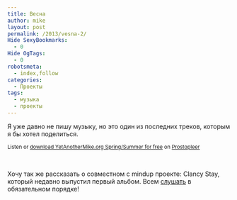 ```yaml
---
title: Весна
author: mike
layout: post
permalink: /2013/vesna-2/
Hide SexyBookmarks:
  - 0
Hide OgTags:
  - 0
robotsmeta:
  - index,follow
categories:
  - Проекты
tags:
  - музыка
  - проекты
---
```

Я уже давно не пишу музыку, но это один из последних треков, которым я бы хотел поделиться.

  
<small>Listen or <a href="http://prostopleer.com/tracks/5694662DIO8" target="_blank">download YetAnotherMike.org Spring/Summer for free</a> on <a href="http://prostopleer.com/" target="_blank">Prostopleer</a></small>

&nbsp;

Хочу так же рассказать о совместном с mindup проекте: Clancy Stay, который недавно выпустил первый альбом. Всем <a href="http://clancystay.ru/" target="_blank">слушать</a> в обязательном порядке!